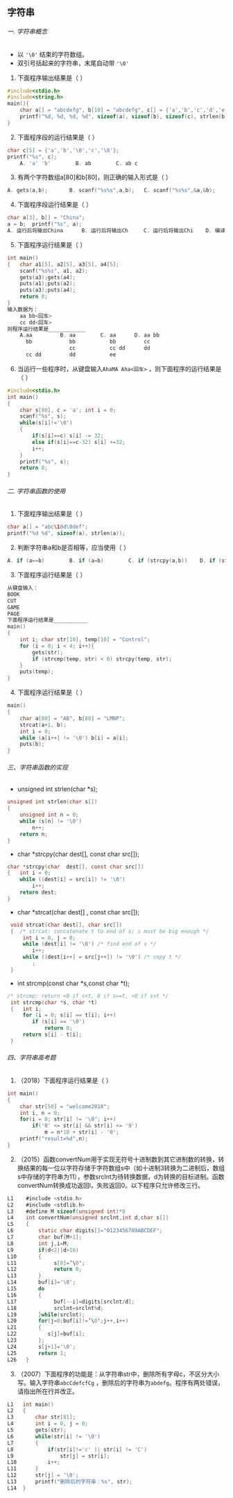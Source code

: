 ## 字符串

###### 一. 字符串概念

- 以 `'\0'` 结束的字符数组。
- 双引号括起来的字符串，末尾自动带 `'\0'`

1. 下面程序输出结果是（        ）

```c
#include<stdio.h>
#include<string.h>
main(){
    char a[] = "abcdefg", b[10] = "abcdefg", c[] = {'a','b','c','d','e','f','g'};
    printf("%d, %d, %d, %d", sizeof(a), sizeof(b), sizeof(c), strlen(b));
}
```

2. 下面程序段的运行结果是（        ）

```c
char c[5] = {'a','b','\0','c','\0'};
printf("%s", c);
	A. 'a' 'b'        B. ab        C. ab c 
```

3. 有两个字符数组a[80]和b[80]，则正确的输入形式是（        ）

```c
A. gets(a,b);		B. scanf("%s%s",a,b);	C. scanf("%s%s",&a,&b);		D.gets("a"),gets("b");
```

4. 下面程序段运行结果是（         ）

```c
char a[3], b[] = "China";
a = b;  printf("%s", a);
A. 运行后将输出China		B. 运行后将输出Ch		C. 运行后将输出Chi	D. 编译出错
```

5. 下面程序运行结果是（        ）

```c
int main()
{   char a1[5], a2[5], a3[5], a4[5];
    scanf("%s%s", a1, a2);
    gets(a3);gets(a4);
    puts(a1);puts(a2);
    puts(a3);puts(a4);
    return 0;
}
输入数据为：
    aa bb<回车>
    cc dd<回车>
则程序运行结果是____________
    A.aa         B. aa        C. aa	     D. aa bb
      bb            bb           bb         cc
                    cc           cc dd      dd
      cc dd         dd           ee
```

6. 当运行一些程序时，从键盘输入`AhaMA Aha<回车>` ，则下面程序的运行结果是（                                  ）

```c
#include<stdio.h>
int main()
{
    char s[80], c = 'a'; int i = 0;
    scanf("%s", s);
    while(s[i]!='\0')
    {
        if(s[i]==c) s[i] -= 32;
        else if(s[i]==c-32) s[i] +=32;
        i++;
    }
    printf("%s", s);
    return 0;
}
```

###### 二. 字符串函数的使用

1. 下面程序输出结果是（        ）

```c
char a[] = "abc\18d\0def";
printf("%d %d", sizeof(a), strlen(a));
```

2. 判断字符串a和b是否相等，应当使用（        ）

```c
A. if (a==b)        B. if (a=b)        C. if (strcpy(a,b))    D. if (strcmp(a,b) == 0)
```

3. 下面程序运行结果是（         ）

```c
从键盘输入：
BOOK
CUT
GAME
PAGE
下面程序运行结果是___________
main()
{
    int i; char str[10], temp[10] = "Control";
    for (i = 0; i < 4; i++){
        gets(str);
        if (strcmp(temp, str) < 0) strcpy(temp, str);
    }
    puts(temp);
}
```

4. 下面程序运行结果是（        ）

```c
main()
{
    char a[80] = "AB", b[80] = "LMNP";
    strcat(a+1, b);
    int i = 0;
    while (a[i++] != '\0') b[i] = a[i];
    puts(b);
}
```

###### 三、字符串函数的实现

- unsigned int strlen(char *s);

```c
unsigned int strlen(char s[])
{
    unsigned int n = 0;
    while (s[n] != '\0')
        n++;
    return n;
}
```

- char \*strcpy(char  dest[], const char src[]);

```c
char *strcpy(char  dest[], const char src[]) 
{   int i = 0; 
    while ((dest[i] = src[i]) != '\0') 
     	i++; 
    return dest;
}
```

- char *strcat(char  dest[] , const char  src[]);

```c
 void strcat(char dest[], char src[]) 
 {  /* strcat: concatenate t to end of s; s must be big enough */  
     int i = 0, j = 0; 
     while (dest[i] != '\0') /* find end of s */ 
     	i++; 
     while ((dest[i++] = src[j++]) != '\0') /* copy t */ 
     	; 
 }
```

- int strcmp(const char *s,const char *t);

```c
/* strcmp: return <0 if s<t, 0 if s==t, >0 if s>t */ 
 int strcmp(char *s, char *t) 
 {   int i; 
     for (i = 0; s[i] == t[i]; i++) 
     	if (s[i] == '\0') 
     		return 0; 
     return s[i] - t[i]; 
 }
```

###### 四、字符串高考题

1. （2018）下面程序运行结果是（        ）

```c
int main()
{
    char str[50] = "welcome2018";
    int i, n = 0;
    for(i = 0; str[i] != '\0'; i++)
        if('0' <= str[i] && str[i] <= '9')
            m = n*10 + str[i] - '0';
    printf("result=%d",n);
}
```

2. （2015）函数convertNum用于实现无符号十进制数到其它进制数的转换，转换结果的每一位以字符存储于字符数组s中（如十进制3转换为二进制后，数组s中存储的字符串为11），参数srclnt为待转换数据，d为转换的目标进制。函数convertNum转换成功返回l，失败返回0。以下程序只允许修改三行。

```c
L1    #include <stdio.h>
L2    #include <stdlib.h>
L3    #define M sizeof(unsigned int)*8
L4    int convertNum(unsigned srclnt,int d,char s[])
L5    {
L6        static char digits[]="0123456789ABCDEF";
L7        char buf[M+1];
L8        int j,i=M;
L9        if(d<2||d>16)
L1O       {
L11            s[0]=’\0';
L12            return 0;
L13       }
L14       buf[i]='\0';
L15       do
L16       {
L17            buf[--i]=digits[srclnt/d];
L18            srclnt=srclnt%d;
L19       }while(srclnt);
L20       for(j=0;buf[i]!=’\0';j++,i++)
L21       {
L22          s[j]=buf[i];
L23       };
L24       s[j+1]='\0';
L25       return 1;
L26   }
```

3. （2007）下面程序的功能是：从字符串str中，删除所有字母c，不区分大小写。输入字符串`abcCdefcfCg` ，删除后的字符串为`abdefg`。程序有两处错误，请指出所在行并改正。 

```c
L1   int main()
L2   {
L3       char str[81]; 
L4       int i = 0, j = 0;
L5       gets(str);
L6       while(str[i] != '\0')
L7       {
L8           if(str[i]!='c' || str[i] != 'C')
L9               str[j] = str[i];
L10          i++;
L11      }
L12      str[j] = '\0';
L13      printf("删除后的字符串：%s", str);
L14  }
```

